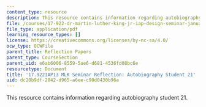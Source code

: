 ```yaml
---
content_type: resource
description: This resource contains information regarding autobiography student 21.
file: /courses/17-922-dr-martin-luther-king-jr-iap-design-seminar-january-iap-2013/dc20b9df2842d965a6eec90d0430b96a_MIT17_922IAP13_RefPapr3S.pdf
file_type: application/pdf
learning_resource_types: []
license: https://creativecommons.org/licenses/by-nc-sa/4.0/
ocw_type: OCWFile
parent_title: Reflection Papers
parent_type: CourseSection
parent_uid: e6ab6006-8559-5ae6-d681-4536fd08bc6e
resourcetype: Document
title: '17.922IAP13 MLK Seminar Reflection: Autobiography Student 21'
uid: dc20b9df-2842-d965-a6ee-c90d0430b96a
---
```

This resource contains information regarding autobiography student 21.